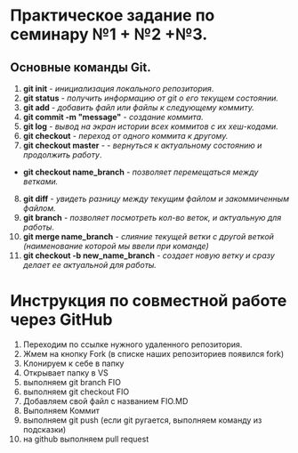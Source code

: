 # Практическое задание  по семинару №1 + №2 +№3.

## Основные команды Git.
1. **git init** - *инициализация локального репозитория*.
2. **git status** - *получить информацию от git о его текущем состоянии.*
3. **git add** - *добавить файл или файлы к следующему коммиту.*
4. **git commit -m "message"** - *создание коммита.*
5. **git log** - *вывод на экран истории всех коммитов с их хеш-кодами.*
6. **git checkout** - _переход от одного коммита к другому._
7. **git checkout master** - - _вернуться к актуальному состоянию и продолжить работу_. 
* __git checkout name_branch__ - *позволяет перемещаться между ветками.*
8. __git diff__ - *увидеть разницу между текущим файлом и закоммиченным файлом.*
9. **git branch** - *позволяет посмотреть кол-во веток, и актуальную для работы*.
10. **git merge name_branch** - _слияние текущей ветки с другой веткой (наименование которой мы ввели при команде)_
11. **git checkout -b new_name_branch** - *создает новую ветку и сразу делает ее актуальной для работы.*
# Инструкция по совместной работе через GitHub

1. Переходим по ссылке нужного удаленного репозитория.
2. Жмем на кнопку Fork (в списке наших репозиториев появился fork)
3. Клонируем к себе в папку
4. Открывает папку в VS
5. выполняем git branch FIO
6. выполняем git checkout FIO
7. Добавляем свой файл с названием FIO.MD
8. Выполняем Коммит
9. выполняем git push (если git ругается, выполняем команду из подсказки)
10. на github выполняем pull request